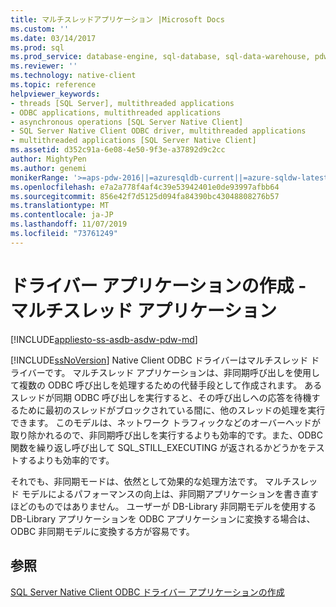 ```yaml
---
title: マルチスレッドアプリケーション |Microsoft Docs
ms.custom: ''
ms.date: 03/14/2017
ms.prod: sql
ms.prod_service: database-engine, sql-database, sql-data-warehouse, pdw
ms.reviewer: ''
ms.technology: native-client
ms.topic: reference
helpviewer_keywords:
- threads [SQL Server], multithreaded applications
- ODBC applications, multithreaded applications
- asynchronous operations [SQL Server Native Client]
- SQL Server Native Client ODBC driver, multithreaded applications
- multithreaded applications [SQL Server Native Client]
ms.assetid: d352c91a-6e08-4e50-9f3e-a37892d9c2cc
author: MightyPen
ms.author: genemi
monikerRange: '>=aps-pdw-2016||=azuresqldb-current||=azure-sqldw-latest||>=sql-server-2016||=sqlallproducts-allversions||>=sql-server-linux-2017||=azuresqldb-mi-current'
ms.openlocfilehash: e7a2a778f4af4c39e53942401e0de93997afbb64
ms.sourcegitcommit: 856e42f7d5125d094fa84390bc43048808276b57
ms.translationtype: MT
ms.contentlocale: ja-JP
ms.lasthandoff: 11/07/2019
ms.locfileid: "73761249"
---
```

# <a name="creating-a-driver-application---multithreaded-applications"></a>ドライバー アプリケーションの作成 - マルチスレッド アプリケーション
[!INCLUDE[appliesto-ss-asdb-asdw-pdw-md](../../../includes/appliesto-ss-asdb-asdw-pdw-md.md)]

  [!INCLUDE[ssNoVersion](../../../includes/ssnoversion-md.md)] Native Client ODBC ドライバーはマルチスレッド ドライバーです。 マルチスレッド アプリケーションは、非同期呼び出しを使用して複数の ODBC 呼び出しを処理するための代替手段として作成されます。 あるスレッドが同期 ODBC 呼び出しを実行すると、その呼び出しへの応答を待機するために最初のスレッドがブロックされている間に、他のスレッドの処理を実行できます。 このモデルは、ネットワーク トラフィックなどのオーバーヘッドが取り除かれるので、非同期呼び出しを実行するよりも効率的です。また、ODBC 関数を繰り返し呼び出して SQL_STILL_EXECUTING が返されるかどうかをテストするよりも効率的です。  
  
 それでも、非同期モードは、依然として効果的な処理方法です。 マルチスレッド モデルによるパフォーマンスの向上は、非同期アプリケーションを書き直すほどのものではありません。 ユーザーが DB-Library 非同期モデルを使用する DB-Library アプリケーションを ODBC アプリケーションに変換する場合は、ODBC 非同期モデルに変換する方が容易です。  
  
## <a name="see-also"></a>参照  
 [SQL Server Native Client ODBC ドライバー アプリケーションの作成](../../../relational-databases/native-client/odbc/creating-a-driver-application.md)  
  
  
